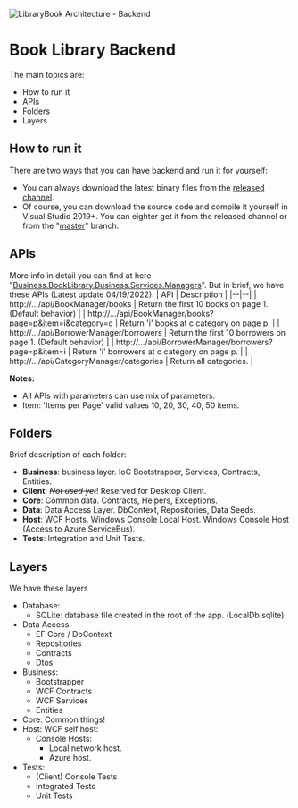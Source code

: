 ![LibraryBook Architecture - Backend](https://user-images.githubusercontent.com/25789969/160426164-aeccd559-1d1d-44a0-b8a0-dcc99e96040f.png)

# Book Library Backend

The main topics are:

 - How to run it
 - APIs
 - Folders
 - Layers

## How to run it
There are two ways that you can have backend and run it for yourself:
 - You can always download the latest binary files from the [released channel](https://github.com/MrkTheCoder/BookLibrary_WCF_React/releases). 
 - Of course, you can download the source code and compile it yourself in Visual Studio 2019+. You can eighter get it from the released channel or from the "[master](https://github.com/MrkTheCoder/BookLibrary_WCF_React/tree/master/BookLibrary_Backend)" branch.

## APIs

More info in detail you can find at here "[Business.BookLibrary.Business.Services.Managers](https://github.com/MrkTheCoder/BookLibrary_WCF_React/tree/master/BookLibrary_Backend/Business/BookLibrary.Business.Services/Managers)". But in brief, we have these APIs (Latest update 04/19/2022):
| API | Description |
|--|--|
| http://.../api/BookManager/books | Return the first 10 books on page 1. (Default behavior) |
| http://.../api/BookManager/books?page=p&item=i&category=c | Return 'i' books at c category on page p. |
| http://.../api/BorrowerManager/borrowers | Return the first 10 borrowers on page 1. (Default behavior) |
| http://.../api/BorrowerManager/borrowers?page=p&item=i | Return 'i' borrowers at c category on page p. |
| http://.../api/CategoryManager/categories | Return all categories. |

**Notes:**
 - All APIs with parameters can use mix of parameters.
 - Item: 'Items per Page' valid values 10, 20, 30, 40, 50 items.

## Folders
Brief description of each folder:
  - **Business**: business layer. IoC Bootstrapper, Services, Contracts, Entities.
  - **Client**: *~~Not used yet~~*! Reserved for Desktop Client.
  - **Core**: Common data. Contracts, Helpers, Exceptions.
  - **Data**: Data Access Layer. DbContext, Repositories, Data Seeds.
  - **Host**: WCF Hosts. Windows Console Local Host. Windows Console Host (Access to Azure ServiceBus). 
  - **Tests**: Integration and Unit Tests.

## Layers
We have these layers
  - Database:
    - SQLite: database file created in the root of the app. (LocalDb.sqlite)
  - Data Access:
    - EF Core / DbContext
    - Repositories
    - Contracts
    - Dtos
  - Business: 
    - Bootstrapper
    - WCF Contracts
    - WCF Services
    - Entities
  - Core: Common things!
  - Host: WCF self host:
    - Console Hosts:
      - Local network host.
      - Azure host.
  - Tests:
    - (Client) Console Tests
    - Integrated Tests
    - Unit Tests
